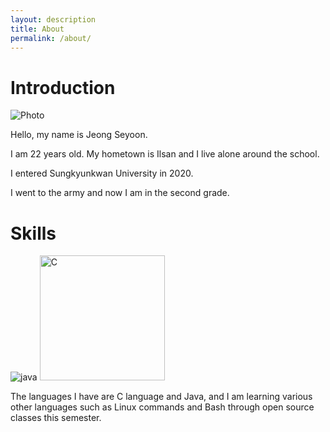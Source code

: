 ```yaml
---
layout: description
title: About
permalink: /about/
---
```


# Introduction

![Photo](https://github.com/rohitjain00/dev-portfolio-blog/assets/127374958/baf8ec1e-3fae-4dae-991d-e4941789538e)

Hello, my name is Jeong Seyoon.

I am 22 years old. My hometown is Ilsan and I live alone around the school. 

I entered Sungkyunkwan University in 2020. 

I went to the army and now I am in the second grade.



# Skills

![java](https://github.com/rohitjain00/dev-portfolio-blog/assets/127374958/996655de-ce0c-4bee-b7b5-af6951fafa9c)
<img width="200" alt="C" src="https://github.com/rohitjain00/dev-portfolio-blog/assets/127374958/21a596f9-6116-4e19-b4c3-5f265d11641b">

The languages I have are C language and Java, and I am learning various other languages such as Linux commands and Bash through open source classes this semester.
